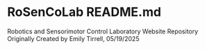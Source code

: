 # RoSenCoLab README.md
Robotics and Sensorimotor Control Laboratory Website Repository
Originally Created by Emily Tirrell, 05/19/2025
